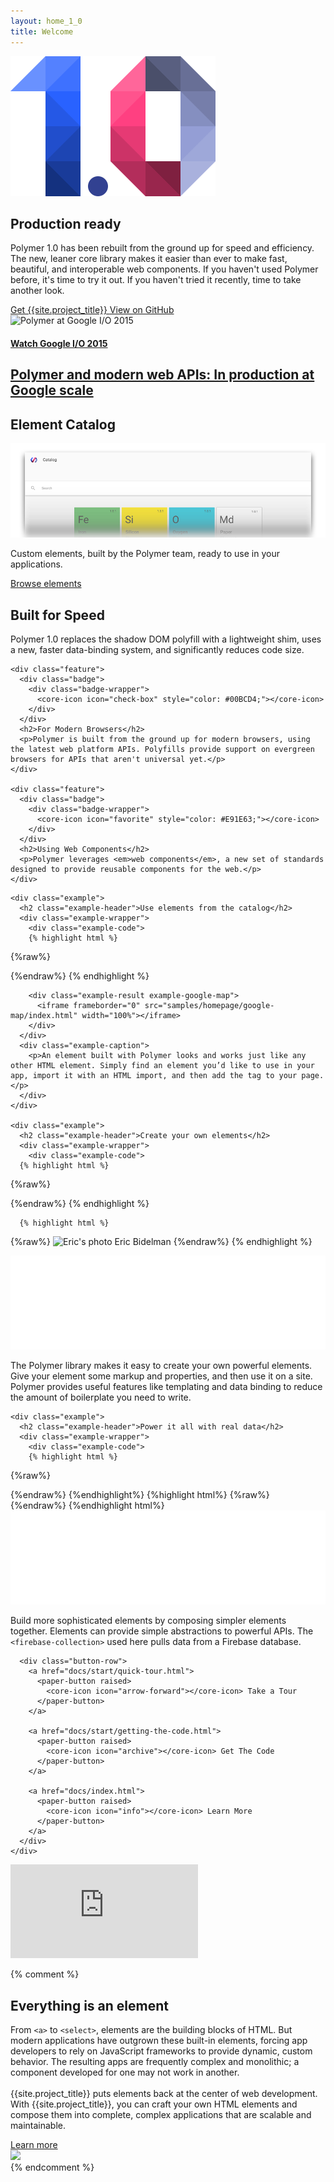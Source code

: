 ```yaml
---
layout: home_1_0
title: Welcome
---
```


<section id="future" class="main-bg">
  <div class="panel left">
    <img src="./images/polymer1.0-01.svg" alt="">
    <summary>
      <h1>Production ready</h1>
      <p>Polymer 1.0 has been rebuilt from the ground up for speed and efficiency. The new, leaner core library makes it easier than ever to make fast, beautiful, and interoperable web components. If you haven't used Polymer before, it's time to try it out. If you haven't tried it recently, time to take another look.</p>
      <a href="docs/start/getting-the-code.html">
        <paper-button raised unresolved>
          <core-icon icon="file-download"></core-icon> Get {{site.project_title}}
        </paper-button>
      </a>
      <a href="https://github.com/polymer">
        <paper-button class="github" unresolved>
          <core-icon src="/images/icons/github.png"></core-icon> View on GitHub
        </paper-button>
      </a>
    </summary>
  </div>
</section>

<!-- <section id="release08" class="main-light-purple">
  <div class="panel">
    <summary>
      <a href="/0.9/">
        <h2 layout horizontal center>
          Join us @ Polypalooza, Sept. ???
        </h2>
      </a>
    </summary>
  </div>
</section> -->

<section id="googleio" class="main-light-purple">
  <div class="panel" layout horizontal>
    <span class="iologo" layout vertical>
      <img src="https://events.google.com/io2015/images/io15-color.png" alt="Polymer at Google I/O 2015">
    </span>
    <a href="https://www.youtube.com/embed/fD2As5RmM8Q" target="_blank" onclick="document.getElementById('iovideo').toggle();return false;" style="margin-left:25px;" layout vertical>
      <h4>Watch Google I/O 2015</h4>
      <h2>Polymer and modern web APIs: In production at Google scale</h2>
    </a>
  </div>
</section>

<!-- 
<section id="featured">
  <div class="panel" layout horizontal>
    <div flex>
      <h1>Google I/O 2015</h1>
      <h2>Polymer and modern web APIs: In production at Google scale</h2>
      <p class="video">
        <iframe src="https://www.youtube.com/embed/fD2As5RmM8Q?rel=0" frameborder="0" allowfullscreen></iframe>
      </p>
    </div>
  </div>
</section> -->

<section id="catalog" class="main-purple">
  <div class="panel">
    <summary>
      <h1>Element Catalog</h1>
      <a href="https://elements.polymer-project.org" target="_blank">
        <img src="/images/catalog_fadeout.png" alt="Launch the element catalog" title="Launch the element catalog">
      </a>
      <div>
        <p>
        Custom elements, built by the Polymer team, ready to use in your applications.
        </p>
        <a href="https://elements.polymer-project.org" target="_blank">
          <paper-button>
            <core-icon icon="arrow-forward"></core-icon> Browse elements
          </paper-button>
        </a>
      </div>
    </summary>
  </div>
</section>

<!-- <section id="production" class="main-purple">
  <div class="panel" layout horizontal>
    <div flex>
      <h2>Lean, Mean, and Ready for Production</h2>
      <p class="one-oh-summary">Lorem ipsum dolor sit amet, consectetur adipisicing elit. Nulla facilis itaque, quo fuga veritatis odit hic magnam perspiciatis voluptatibus rem delectus omnis nisi inventore ea sapiente quibusdam a tenetur pariatur.</p>
    </div>
    <div flex>
      <div class="one-oh">1.0</div>
    </div>
  </div>
</section> -->

<section id="features" class="main-bg">
  <div class="panel">
    <div class="feature">
      <div class="badge">
        <div class="badge-wrapper">
          <core-icon icon="trending-up" style="color: #4CAF50;"></core-icon>
        </div>
      </div>
      <h2>Built for Speed</h2>
      <p>Polymer 1.0 replaces the shadow DOM polyfill with a lightweight shim, uses a new, faster data-binding system, and significantly reduces code size.</p>
    </div>

    <div class="feature">
      <div class="badge">
        <div class="badge-wrapper">
          <core-icon icon="check-box" style="color: #00BCD4;"></core-icon>
        </div>
      </div>
      <h2>For Modern Browsers</h2>
      <p>Polymer is built from the ground up for modern browsers, using the latest web platform APIs. Polyfills provide support on evergreen browsers for APIs that aren't universal yet.</p>
    </div>
    
    <div class="feature">
      <div class="badge">
        <div class="badge-wrapper">
          <core-icon icon="favorite" style="color: #E91E63;"></core-icon>
        </div>
      </div>
      <h2>Using Web Components</h2>
      <p>Polymer leverages <em>web components</em>, a new set of standards designed to provide reusable components for the web.</p>
    </div>
  </div>

</section>

<section id="examples">
  <div class="panel">

    <div class="example">
      <h2 class="example-header">Use elements from the catalog</h2>
      <div class="example-wrapper">
        <div class="example-code">
        {% highlight html %}
{%raw%}
<!-- Polyfill Web Components support for older browsers -->
<script src="components/webcomponentsjs/webcomponents-lite.min.js"></script>

<!-- Import element -->
<link rel="import" href="components/google-map/google-map.html">

<!-- Use element -->
<google-map latitude="37.790" longitude="-122.390"></google-map>
{%endraw%}
        {% endhighlight %}
        </div>
        
        <div class="example-result example-google-map">
          <iframe frameborder="0" src="samples/homepage/google-map/index.html" width="100%"></iframe>
        </div>
      </div>
      <div class="example-caption">
        <p>An element built with Polymer looks and works just like any other HTML element. Simply find an element you’d like to use in your app, import it with an HTML import, and then add the tag to your page.</p>
      </div>
    </div>

    <div class="example">
      <h2 class="example-header">Create your own elements</h2>
      <div class="example-wrapper">
        <div class="example-code">
      {% highlight html %}
{%raw%}
<dom-module id="contact-card">
  <link rel="import" type="css" href="contact-card.css">
  <template>
    <content></content>
    <iron-icon icon="star" hidden$="{{!starred}}"></iron-icon>
  </template>
  <script>
    Polymer({
      is: 'contact-card',
      properties: {
        starred: Boolean
      }
    });
  </script>
</dom-module>
{%endraw%}
      {% endhighlight %}
      
      {% highlight html %}
{%raw%}
<contact-card starred>
  <img src="profile.jpg" alt="Eric's photo">
  <span>Eric Bidelman</span>
</contact-card>
{%endraw%}
      {% endhighlight %}
        </div>
        <div class="example-result example-contact-card">
          <iframe frameborder="0" src="samples/homepage/contact-card/index.html" width="100%"></iframe>
        </div>
      </div>
      <div class="example-caption">
        <p>The Polymer library makes it easy to create your own powerful elements. Give your element some markup and properties, and then use it on a site. Polymer provides useful features like templating and data binding to reduce the amount of boilerplate you need to write.</p>
      </div>
    </div>


    <div class="example">
      <h2 class="example-header">Power it all with real data</h2>
      <div class="example-wrapper">
        <div class="example-code">
        {% highlight html %}
{%raw%}
<dom-module id="friend-list">
  <link rel="import" type="css" href="friend-list.css">
  <template>
    <firebase-collection data="{{data}}"
                      location="https://users1.firebaseio.com/users">
    </firebase-collection>
    <template is="dom-repeat" items="{{data}}">
      <contact-card starred="{{item.starred}}">
        <img src="{{item.img}}">
        <span>{{item.name}}</span>
      </contact-card>
    </template>
  </template>
  <script>
    Polymer({
      is: 'friend-list'
    });
  </script>
</dom-module>
{%endraw%}
        {%endhighlight%}
        {%highlight html%}
{%raw%}
<friend-list></friend-list>
{%endraw%}
        {%endhighlight html%}
        </div>
        <div class="example-result example-friend-list">
          <iframe frameborder="0" src="samples/homepage/friend-list/index.html" width="100%"></iframe>
        </div>
      </div>
      <div class="example-caption">
        <p>Build more sophisticated elements by composing simpler elements together. Elements can provide simple abstractions to powerful APIs. The <code>&lt;firebase-collection&gt;</code> used here pulls data from a Firebase database. </p>
      </div>
      
      <div class="button-row">
        <a href="docs/start/quick-tour.html">
          <paper-button raised>
            <core-icon icon="arrow-forward"></core-icon> Take a Tour
          </paper-button>
        </a>

        <a href="docs/start/getting-the-code.html">
          <paper-button raised>
            <core-icon icon="archive"></core-icon> Get The Code
          </paper-button>
        </a>

        <a href="docs/index.html">
          <paper-button raised>
            <core-icon icon="info"></core-icon> Learn More
          </paper-button>
        </a>
      </div>
    </div>
    
  </div>
</section>

<paper-dialog id="iovideo" transition="core-transition-center" backdrop layered="false">
  <iframe src="https://www.youtube.com/embed/fD2As5RmM8Q" frameborder="0" allowfullscreen fit></iframe>
</paper-dialog>

{% comment %}
<section id="everything-element" class="main-purple">
  <div class="panel right">
    <summary>
      <h1>Everything is an element</h1>
      <p>From <code>&lt;a&gt;</code> to <code>&lt;select&gt;</code>, elements are the building blocks of HTML. But modern applications have outgrown these built-in elements, forcing app developers to rely on JavaScript frameworks to provide dynamic, custom behavior.  The resulting apps are frequently complex and monolithic; a component developed for one may not work in another.
      <br><br>
      {{site.project_title}} puts elements back at the center of web development. With {{site.project_title}}, you can craft your own HTML elements and compose them into complete, complex applications that are scalable and maintainable.</p>
      <a href="docs/start/everything.html">
        <paper-button>
          <core-icon icon="arrow-forward"></core-icon> Learn more
        </paper-button>
      </a>
    </summary>
    <img src="/images/logos/p-elements.svg">
  </div>
</section>
{% endcomment %}
